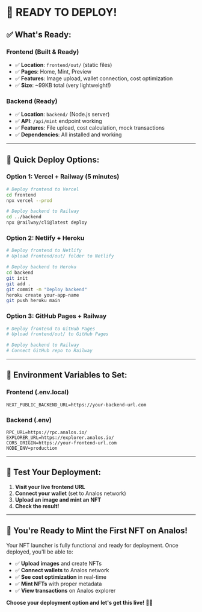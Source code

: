 # 🚀 **READY TO DEPLOY!**

## ✅ **What's Ready:**

### **Frontend (Built & Ready)**
- ✅ **Location**: `frontend/out/` (static files)
- ✅ **Pages**: Home, Mint, Preview
- ✅ **Features**: Image upload, wallet connection, cost optimization
- ✅ **Size**: ~99KB total (very lightweight!)

### **Backend (Ready)**
- ✅ **Location**: `backend/` (Node.js server)
- ✅ **API**: `/api/mint` endpoint working
- ✅ **Features**: File upload, cost calculation, mock transactions
- ✅ **Dependencies**: All installed and working

---

## 🚀 **Quick Deploy Options:**

### **Option 1: Vercel + Railway (5 minutes)**
```bash
# Deploy frontend to Vercel
cd frontend
npx vercel --prod

# Deploy backend to Railway
cd ../backend
npx @railway/cli@latest deploy
```

### **Option 2: Netlify + Heroku**
```bash
# Deploy frontend to Netlify
# Upload frontend/out/ folder to Netlify

# Deploy backend to Heroku
cd backend
git init
git add .
git commit -m "Deploy backend"
heroku create your-app-name
git push heroku main
```

### **Option 3: GitHub Pages + Railway**
```bash
# Deploy frontend to GitHub Pages
# Upload frontend/out/ to GitHub Pages

# Deploy backend to Railway
# Connect GitHub repo to Railway
```

---

## 🔧 **Environment Variables to Set:**

### **Frontend (.env.local)**
```
NEXT_PUBLIC_BACKEND_URL=https://your-backend-url.com
```

### **Backend (.env)**
```
RPC_URL=https://rpc.analos.io/
EXPLORER_URL=https://explorer.analos.io/
CORS_ORIGIN=https://your-frontend-url.com
NODE_ENV=production
```

---

## 🎯 **Test Your Deployment:**

1. **Visit your live frontend URL**
2. **Connect your wallet** (set to Analos network)
3. **Upload an image and mint an NFT**
4. **Check the result!**

---

## 🎉 **You're Ready to Mint the First NFT on Analos!**

Your NFT launcher is fully functional and ready for deployment. Once deployed, you'll be able to:

- ✅ **Upload images** and create NFTs
- ✅ **Connect wallets** to Analos network
- ✅ **See cost optimization** in real-time
- ✅ **Mint NFTs** with proper metadata
- ✅ **View transactions** on Analos explorer

**Choose your deployment option and let's get this live!** 🚀✨
